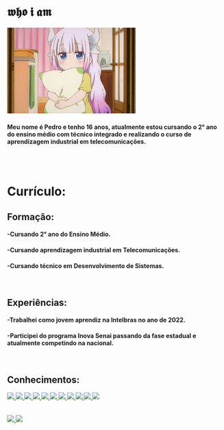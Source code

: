 #  𝖜𝖍𝖔 𝖎 𝖆𝖒

<img src="Imagens/lolizin(3).png"> 
<br>

#### Meu nome é Pedro e tenho 16 anos, atualmente estou cursando o 2° ano do ensino médio com técnico integrado e realizando o curso de aprendizagem industrial em telecomunicações. 

<br>
<br>

# Currículo:

## Formação:
#### -Cursando 2° ano do Ensino Médio.
#### -Cursando aprendizagem industrial em Telecomunicações.
#### -Cursando técnico em Desenvolvimento de Sistemas.
<br>

## Experiências:
#### -Trabalhei como jovem aprendiz na Intelbras no ano de 2022.
#### -Participei do programa Inova Senai passando da fase estadual e atualmente competindo na nacional.
<br>

## Conhecimentos:
<div style="justify-content: center;">
<a href="https://www.adobe.com/products/premiere.html" target="_blank">
            <img src="https://cdn.jsdelivr.net/gh/devicons/devicon/icons/premierepro/premierepro-original.svg" style="width: 40px"/>
          </a>
          <a href="https://www.adobe.com/br/products/photoshop.html" target="_blank">
            <img src="https://cdn.jsdelivr.net/gh/devicons/devicon/icons/photoshop/photoshop-plain.svg" style="width: 40px"/>
          </a>
                    <a href="https://developer.mozilla.org/en-US/docs/Web/HTML" target="_blank">
            <img src="https://cdn.jsdelivr.net/gh/devicons/devicon/icons/html5/html5-plain.svg" style="width: 40px"/>
          </a>
          <a href="https://developer.mozilla.org/en-US/docs/Web/CSS" target="_blank">
            <img src="https://cdn.jsdelivr.net/gh/devicons/devicon/icons/css3/css3-plain.svg" style="width: 40px"/>
          </a>
          <a href="https://java.com/" target="_blank">
            <img src="https://cdn.jsdelivr.net/gh/devicons/devicon/icons/java/java-original.svg" style="width: 40px"/>
          </a>
                                        <a href="https://www.w3schools.com/cpp/cpp_intro.asp" target="_blank">
            <img src="https://cdn.jsdelivr.net/gh/devicons/devicon/icons/cplusplus/cplusplus-plain.svg" style="width: 40px"/>
          </a>
                              <a href="https://www.python.org/" target="_blank">
            <img src="https://cdn.jsdelivr.net/gh/devicons/devicon/icons/python/python-original.svg" style="width: 40px"/>
          </a>
          <a href="https://www.javascript.com/" target="_blank">
            <img src="https://cdn.jsdelivr.net/gh/devicons/devicon/icons/javascript/javascript-plain.svg" style="width: 40px"/>
          </a>
                                                          <!--  <a href="https://www.lua.org/" target="_blank">
            <img src="https://cdn.jsdelivr.net/gh/devicons/devicon/icons/lua/lua-original-wordmark.svg" style="width: 40px"/>
          </a>-->
          <a href="https://www.arduino.cc/" target="_blank">
            <img src="https://cdn.jsdelivr.net/gh/devicons/devicon/icons/arduino/arduino-original.svg" style="width: 40px"/>
          </a>
                    <a href="https://www.raspberrypi.org/" target="_blank">
            <img src="https://cdn.jsdelivr.net/gh/devicons/devicon/icons/raspberrypi/raspberrypi-original.svg" style="width: 40px"/>
          </a>
                          <!--    <a href="https://www.blender.org/" target="_blank">
            <img src="https://cdn.jsdelivr.net/gh/devicons/devicon/icons/blender/blender-original.svg" style="width: 40px"/>
          </a>-->
                                   <!--               <a href="https://twotrees3d.com/" target="_blank">
            <img src="https://twotrees3d.com/wp-content/uploads/2021/05/two-trees-white-300x165.png" style="width: 40px"/>
          </a>-->
                                        <a href="https://www.linux.org/" target="_blank">
            <img src="https://cdn.jsdelivr.net/gh/devicons/devicon/icons/linux/linux-original.svg" style="width: 40px"/>
          </a>
          </div>
          
  <br>
    <br>
<div>
<a href="https://github.com/nonameeee6666">
<img height="151em" src="https://github-readme-stats.vercel.app/api/top-langs/?username=nonameeee6666&layout=compact&langs_count=7&theme=dracula"/>
<img height="150em" src="https://github-readme-stats.vercel.app/api?username=nonameeee6666&show_icons=true&theme=dracula&include_all_commits=true&count_private=true"/>
</div>
